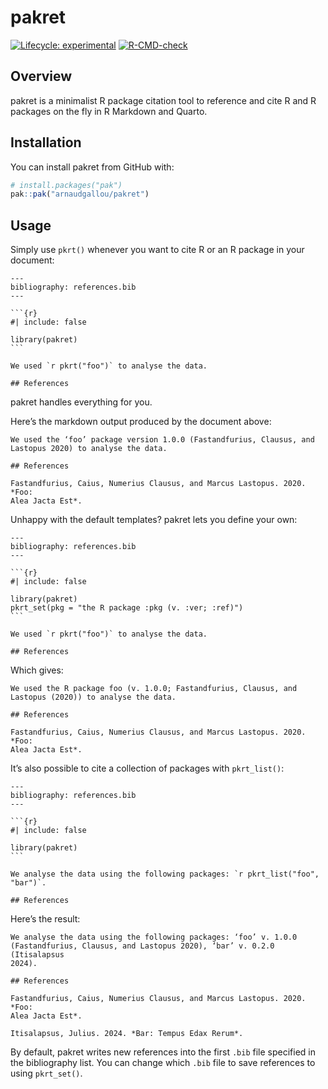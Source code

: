 
<!-- README.md is generated from README.Rmd. Please edit that file -->

# pakret

<!-- badges: start -->

[![Lifecycle:
experimental](https://img.shields.io/badge/lifecycle-experimental-orange.svg)](https://lifecycle.r-lib.org/articles/stages.html#experimental)
[![R-CMD-check](https://github.com/arnaudgallou/pakret/actions/workflows/R-CMD-check.yaml/badge.svg)](https://github.com/arnaudgallou/pakret/actions/workflows/R-CMD-check.yaml)
<!-- badges: end -->

## Overview

pakret is a minimalist R package citation tool to reference and cite R
and R packages on the fly in R Markdown and Quarto.

## Installation

You can install pakret from GitHub with:

``` r
# install.packages("pak")
pak::pak("arnaudgallou/pakret")
```

## Usage

Simply use `pkrt()` whenever you want to cite R or an R package in your
document:

    ---
    bibliography: references.bib
    ---

    ```{r}
    #| include: false

    library(pakret)
    ```

    We used `r pkrt("foo")` to analyse the data.

    ## References

pakret handles everything for you.

Here’s the markdown output produced by the document above:

    We used the ‘foo’ package version 1.0.0 (Fastandfurius, Clausus, and
    Lastopus 2020) to analyse the data.

    ## References

    Fastandfurius, Caius, Numerius Clausus, and Marcus Lastopus. 2020. *Foo:
    Alea Jacta Est*.

Unhappy with the default templates? pakret lets you define your own:

    ---
    bibliography: references.bib
    ---

    ```{r}
    #| include: false

    library(pakret)
    pkrt_set(pkg = "the R package :pkg (v. :ver; :ref)")
    ```

    We used `r pkrt("foo")` to analyse the data.

    ## References

Which gives:

    We used the R package foo (v. 1.0.0; Fastandfurius, Clausus, and
    Lastopus (2020)) to analyse the data.

    ## References

    Fastandfurius, Caius, Numerius Clausus, and Marcus Lastopus. 2020. *Foo:
    Alea Jacta Est*.

It’s also possible to cite a collection of packages with `pkrt_list()`:

    ---
    bibliography: references.bib
    ---

    ```{r}
    #| include: false

    library(pakret)
    ```

    We analyse the data using the following packages: `r pkrt_list("foo", "bar")`.

    ## References

Here’s the result:

    We analyse the data using the following packages: ‘foo’ v. 1.0.0
    (Fastandfurius, Clausus, and Lastopus 2020), ‘bar’ v. 0.2.0 (Itisalapsus
    2024).

    ## References

    Fastandfurius, Caius, Numerius Clausus, and Marcus Lastopus. 2020. *Foo:
    Alea Jacta Est*.

    Itisalapsus, Julius. 2024. *Bar: Tempus Edax Rerum*.

By default, pakret writes new references into the first `.bib` file
specified in the bibliography list. You can change which `.bib` file to
save references to using `pkrt_set()`.

